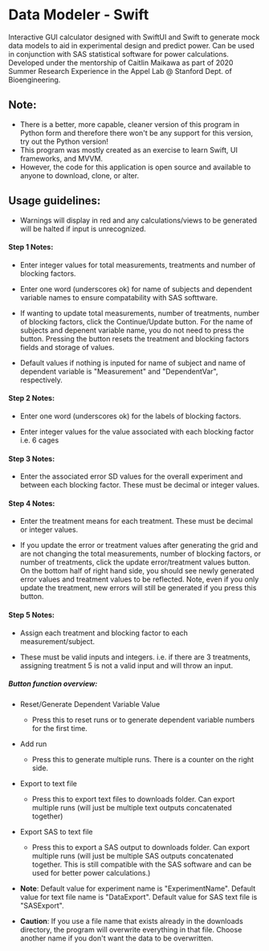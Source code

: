 # Data Modeler - Swift
Interactive GUI calculator designed with SwiftUI and Swift to generate mock data models to aid in experimental design and predict power. Can be used in conjunction with SAS statistical software for power calculations. Developed under the mentorship of Caitlin Maikawa as part of 2020 Summer Research Experience in the Appel Lab @ Stanford Dept. of Bioengineering.

## Note:
- There is a better, more capable, cleaner version of this program in Python form and therefore there won't be any support for this version, try out the Python version!
- This program was mostly created as an exercise to learn Swift, UI frameworks, and MVVM.
- However, the code for this application is open source and available to anyone to download, clone, or alter.

## Usage guidelines:
- Warnings will display in red and any calculations/views to be generated will be halted if input is unrecognized.

#### Step 1 Notes:

- Enter integer values for total measurements, treatments and number of blocking factors.
   
- Enter one word (underscores ok) for name of subjects and dependent variable names to ensure compatability with SAS softtware.

- If wanting to update total measurements, number of treatments, number of blocking factors, click the Continue/Update button. For the name of subjects and depenent variable name, you do not need to press the button. Pressing the button resets the treatment and blocking factors fields and storage of values.

- Default values if nothing is inputed for name of subject and name of dependent variable is "Measurement" and "DependentVar", respectively.


#### Step 2 Notes:
- Enter one word (underscores ok) for the labels of blocking factors.

- Enter integer values for the value associated with each blocking factor i.e. 6 cages


#### Step 3 Notes:
- Enter the associated error SD values for the overall experiment and between each blocking factor. These must be decimal or integer values.


#### Step 4 Notes:
- Enter the treatment means for each treatment. These must be decimal or integer values.

- If you update the error or treatment values after generating the grid and are not changing the total measurements, number of blocking factors, or number of treatments, click the update error/treatment values button. On the bottom half of right hand side, you should see newly generated error values and treatment values to be reflected. Note, even if you only update the treatment, new errors will still be generated if you press this button.


#### Step 5 Notes:
- Assign each treatment and blocking factor to each measurement/subject.

- These must be valid inputs and integers. i.e. if there are 3 treatments, assigning treatment 5 is not a valid input and will throw an input. 


##### Button function overview:

- Reset/Generate Dependent Variable Value 
  - Press this to reset runs or to generate dependent variable numbers for the first time.

- Add run 
  - Press this to generate multiple runs. There is a counter on the right side.

- Export to text file 
  - Press this to export text files to downloads folder. Can export multiple runs (will just be multiple text outputs concatenated together)

- Export SAS to text file 
  - Press this to export a SAS output to downloads folder. Can export multiple runs (will just be multiple SAS outputs concatenated together. This is still compatible with the SAS software and can be used for better power calculations.)

- **Note**: Default value for experiment name is "ExperimentName". Default value for text file name is "DataExport". Default value for SAS text file is "SASExport".

- **Caution**: If you use a file name that exists already in the downloads directory, the program will overwrite everything in that file. Choose another name if you don't want the data to be overwritten.

